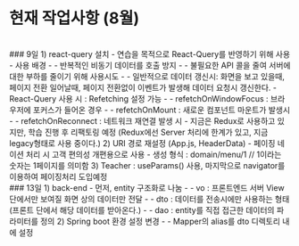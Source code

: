 # 현재 작업사항 (8월)

<br/>
### 9일
1) react-query 설치
- 연습을 목적으로 React-Query를 반영하기 위해 사용
- 사용 배경
- - 반복적인 비동기 데이터를 호출 방지
- - 불필요한 API 콜을 줄여 서버에 대한 부하를 줄이기 위해 사용시도
- - 일반적으로 데이터 갱신시: 화면을 보고 있을때, 페이지 전환 일어날때, 페이지 전환없이 이벤트가 발생해 데이터 요청시 갱신한다.
- React-Query 사용 시 : Refetching 설정 가능
- - refetchOnWindowFocus : 브라우저에 포커스가 들어온 경우
- - refetchOnMount : 새로운 컴포넌트 마운트가 발생시
- - refetchOnReconnect : 네트워크 재연결 발생 시
- 지금은 Redux로 사용하고 있지만, 학습 진행 후 리팩토링 예정 (Redux에선 Server 처리에 한계가 있고, 지금 legacy형태로 사용 중이다.)
2) URI 경로 재설정 (App.js, HeaderData)
- 페이징 네이션 처리 시 고객 편의성 개편용으로 사용
- 생성 형식 : domain/menu/1    // 1이라는 숫자는 1페이지를 의미함
3) Teacher : useParams() 사용, 마지막으로 navigator를 이용하여 페이징처리 도입예정

<br/>
### 13일
1) back-end
- 먼저, entity 구조화로 나눔
- - vo : 프론트엔드 서버 View단에서만 보여질 화면 상의 데이터만 전달
- - dto : 데이터를 전송시에만 사용하는 형태 (프론트 단에서 해당 데이터를 받아온다.)
- - dao : entity를 직접 접근한 데이터의 파라미터를 정의
2) Spring boot 환경 설정 변경
- - Mapper의 alias를 dto 디렉토리 내에 설정